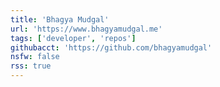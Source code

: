 ```yaml
---
title: 'Bhagya Mudgal'
url: 'https://www.bhagyamudgal.me'
tags: ['developer', 'repos']
githubacct: 'https://github.com/bhagyamudgal'
nsfw: false
rss: true
---
```

